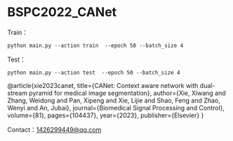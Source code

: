 # BSPC2022_CANet

Train：

    python main.py --action train  --epoch 50 --batch_size 4

Test：

    python main.py --action test  --epoch 50 --batch_size 4


@article{xie2023canet,
  title={CANet: Context aware network with dual-stream pyramid for medical image segmentation},
  author={Xie, Xiwang and Zhang, Weidong and Pan, Xipeng and Xie, Lijie and Shao, Feng and Zhao, Wenyi and An, Jubai},
  journal={Biomedical Signal Processing and Control},
  volume={81},
  pages={104437},
  year={2023},
  publisher={Elsevier}
}


Contact：1426299449@qq.com

